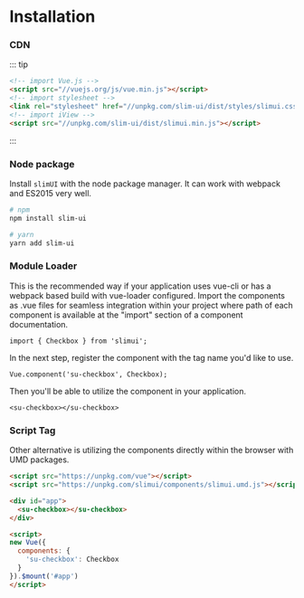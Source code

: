 # Installation

### CDN
::: tip
```html
<!-- import Vue.js -->
<script src="//vuejs.org/js/vue.min.js"></script>
<!-- import stylesheet -->
<link rel="stylesheet" href="//unpkg.com/slim-ui/dist/styles/slimui.css">
<!-- import iView -->
<script src="//unpkg.com/slim-ui/dist/slimui.min.js"></script>
```
:::

### Node package

Install `slimUI` with the node package manager. It can work with webpack and ES2015 very well.

```bash
# npm
npm install slim-ui
```

```bash
# yarn
yarn add slim-ui
```

### Module Loader
This is the recommended way if your application uses vue-cli or has a webpack based build with vue-loader configured. Import the components as .vue files for seamless integration within your project where path of each component is available at the "import" section of a component documentation.

```vue
import { Checkbox } from 'slimui';
```

In the next step, register the component with the tag name you'd like to use.

```vue
Vue.component('su-checkbox', Checkbox);
```

Then you'll be able to utilize the component in your application.

```template
<su-checkbox></su-checkbox>
```



### Script Tag
Other alternative is utilizing the components directly within the browser with UMD packages.

```html
<script src="https://unpkg.com/vue"></script>
<script src="https://unpkg.com/slimui/components/slimui.umd.js"></script>

<div id="app">
  <su-checkbox></su-checkbox>
</div>

<script>
new Vue({
  components: {
    'su-checkbox': Checkbox
  }
}).$mount('#app')
</script>
```

<style lang="scss" src="../.vuepress/styles/index.scss" scoped></style>
